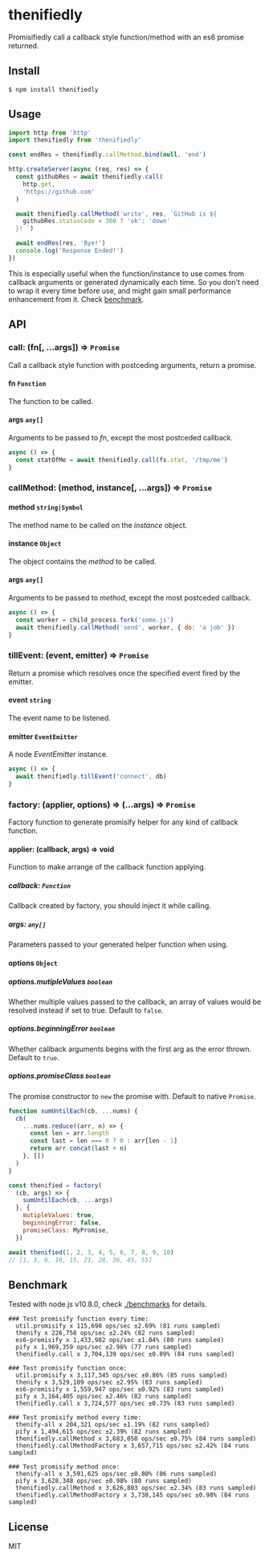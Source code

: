 # thenifiedly

Promisifiedly call a callback style function/method with an es6 promise returned.

## Install

```shell
$ npm install thenifiedly
```

## Usage

```js
import http from 'http'
import thenifiedly from 'thenifiedly'

const endRes = thenifiedly.callMethod.bind(null, 'end')

http.createServer(async (req, res) => {
  const githubRes = await thenifiedly.call(
    http.get,
    'https://github.com'
  )

  await thenifiedly.callMethod('write', res, `GitHub is ${
    githubRes.statusCode < 300 ? 'ok': 'down'
  }! `)

  await endRes(res, 'Bye!')
  console.log('Response Ended!')
})
```

This is especially useful when the function/instance to use comes from callback arguments or generated dynamically each time. So you don't need to wrap it every time before use, and might gain small performance enhancement from it. Check [benchmark](#benchmark).

## API

### call: (fn[, ...args]) ⇒ `Promise`
Call a callback style function with postceding arguments, return a promise.

#### fn `Function`  
The function to be called.

#### args `any[]`  
Arguments to be passed to _fn_, except the most postceded callback.

```js
async () => {
  const statOfMe = await thenifiedly.call(fs.stat, '/tmp/me')
}
```

### callMethod: (method, instance[, ...args]) ⇒ `Promise`

#### method `string|Symbol`
The method name to be called on the _instance_ object.

#### instance `Object`
The object contains the _method_ to be called.

#### args `any[]`  
Arguments to be passed to _method_, except the most postceded callback.

```js
async () => {
  const worker = child_process.fork('some.js')
  await thenifiedly.callMethod('send', worker, { do: 'a job' })
}
```

### tillEvent: (event, emitter) ⇒ `Promise`
Return a promise which resolves once the specified event fired by the emitter.

#### event `string`  
The event name to be listened.

#### emitter `EventEmitter`  
A node _EventEmitter_ instance.

```js
async () => {
  await thenifiedly.tillEvent('connect', db)
}
```

### factory: (applier, options) ⇒ (...args) ⇒ `Promise`
Factory function to generate promisify helper for any kind of callback function.

#### applier: (callback, args) => void
Function to make arrange of the callback function applying.

##### callback: `Function`
Callback created by factory, you should inject it while calling.

##### args: `any[]`
Parameters passed to your generated helper function when using.

#### options `Object`

##### options.mutipleValues `boolean`  
Whether multiple values passed to the callback, an array of values would be resolved instead if set to true.
Default to `false`.

##### options.beginningError `boolean`  
Whether callback arguments begins with the first arg as the error thrown. Default to `true`.

##### options.promiseClass `boolean`  
The promise constructor to `new` the promise with. Default to native `Promise`.

```js
function sumUntilEach(cb, ...nums) {
  cb(
    ...nums.reduce((arr, n) => {
      const len = arr.length
      const last = len === 0 ? 0 : arr[len - 1]
      return arr.concat(last + n)
    }, [])
  )
}

const thenified = factory(
  (cb, args) => {
    sumUntilEach(cb, ...args)
  }, {
    mutipleValues: true,
    beginningError: false,
    promiseClass: MyPromise,
  })

await thenified(1, 2, 3, 4, 5, 6, 7, 8, 9, 10)
// [1, 3, 6, 10, 15, 21, 28, 36, 45, 55]
```

## Benchmark

Tested with node.js v10.8.0, check [./benchmarks](./benchmarks) for details.

```
### Test promisify function every time:
  util.promisify x 115,690 ops/sec ±2.69% (81 runs sampled)
  thenify x 226,758 ops/sec ±2.24% (82 runs sampled)
  es6-promisify x 1,433,982 ops/sec ±1.04% (80 runs sampled)
  pify x 1,969,359 ops/sec ±2.96% (77 runs sampled)
  thenifiedly.call x 3,704,139 ops/sec ±0.89% (84 runs sampled)

### Test promisify function once:
  util.promisify x 3,117,345 ops/sec ±0.86% (85 runs sampled)
  thenify x 3,529,109 ops/sec ±2.95% (83 runs sampled)
  es6-promisify x 1,559,947 ops/sec ±0.92% (83 runs sampled)
  pify x 3,164,405 ops/sec ±2.46% (82 runs sampled)
  thenifiedly.call x 3,724,577 ops/sec ±0.73% (83 runs sampled)

### Test promisify method every time:
  thenify-all x 204,321 ops/sec ±1.19% (82 runs sampled)
  pify x 1,494,615 ops/sec ±2.39% (82 runs sampled)
  thenifiedly.callMethod x 3,683,058 ops/sec ±0.75% (84 runs sampled)
  thenifiedly.callMethodFactory x 3,657,715 ops/sec ±2.42% (84 runs sampled)

### Test promisify method once:
  thenify-all x 3,591,625 ops/sec ±0.80% (86 runs sampled)
  pify x 3,628,348 ops/sec ±0.98% (80 runs sampled)
  thenifiedly.callMethod x 3,626,803 ops/sec ±2.34% (83 runs sampled)
  thenifiedly.callMethodFactory x 3,738,145 ops/sec ±0.98% (84 runs sampled)
```

## License

MIT
